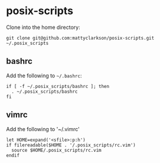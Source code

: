 posix-scripts
=============

Clone into the home directory:

```
git clone git@github.com:mattyclarkson/posix-scripts.git ~/.posix_scripts
```

bashrc
------

Add the following to `~/.bashrc`:

```
if [ -f ~/.posix_scripts/bashrc ]; then
  . ~/.posix_scripts/bashrc
fi
```

vimrc
------

Add the following to '~/.vimrc'

```
let HOME=expand('<sfile>:p:h')
if filereadable($HOME . '/.posix_scripts/rc.vim')
  source $HOME/.posix_scripts/rc.vim
endif
```
